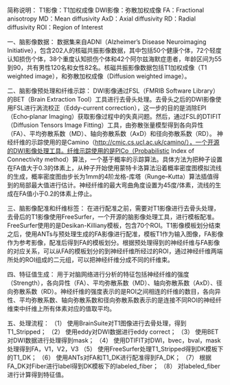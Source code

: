 简称说明：
T1影像：T1加权成像
DWI影像：弥散加权成像
FA：Fractional anisotropy
MD：Mean diffusivity
AxD：Axial diffusivity
RD：Radial diffusivity
ROI：Region of Interest

一、脑影像数据：
	数据集来自ADNI（Alzheimer’s Disease Neuroimaging Initiative），包含202人的核磁共振影像数据，其中包括50个健康个体，72个轻度认知损伤个体，38个重度认知损伤个体和42个阿尔兹海默症患者，年龄区间为55到90，共有男性120名和女性82名。核磁共振影像数据包括T1加权成像（T1 weighted image），和弥散加权成像（Diffusion weighted image）。

二、脑影像预处理和纤维示踪：
	DWI影像通过FSL（FMRIB Software Library）的BET（Brain Extraction Tool）工具进行去骨头处理。去骨头之后的DWI影像使用FSL进行涡流校正（Eddy-current correction），这一步的目的是消除EPI（Echo‐planar Imaging）获取影像过程中的失真问题。然后，通过FSL的DTIFIT（Diffusion Tensors Image Fitting）工具，由弥散张量模型得到各向异性（FA）、平均弥散系数（MD）、轴向弥散系数（AxD）和径向弥散系数（RD）。
	神经纤维的示踪使用的是Camino（http://cmic.cs.ucl.ac.uk/camino/），一个开源的DWI影像处理工具。纤维示踪使用的是PICo（Probabilistic Index of Connectivity method）算法，一个基于概率的示踪算法。具体方法为把种子设置在FA值大于0.3的体素上，从种子开始使用蒙特卡洛算法沿着概率密度图模拟流线的生成，概率密度图由步长为1mm的4阶龙格-库塔（Runge–Kutta）算法插值得到的局部最大值进行估计。神经纤维的最大弯曲角度设置为45度/体素，流线的生成在FA值小于0.2的体素上停止。

三、脑影像配准和纤维标签：
	在进行配准之前，需要对T1影像进行去骨头处理，去骨后的T1影像使用FreeSurfer，一个开源的脑影像处理工具，进行模板配准。FreeSurfer使用的是Desikan-Killiany模板，包含70个ROI。T1影像模板划分结束之后，使用ANTs与预处理生成的FA影像进行配准，模板T1作为输入图像，FA影像作为参考影像，配准后得到FA的模板划分。根据预处理得到的神经纤维与FA影像的对应关系，可以从FA的模板划分的到神经纤维所经过的ROI，通过神经纤维两端所处的ROI组成的二元组，可以把神经纤维分成不同的纤维束。

四、特征值生成：
	用于对脑网络进行分析的特征包括神经纤维的强度（Strength），各向异性（FA）、平均弥散系数（MD）、轴向弥散系数（AxD）、径向弥散系数（RD）。神经纤维的强度表示的是ROI之间相连的纤维的数目，各向异性、平均弥散系数、轴向弥散系数和径向弥散系数表示的是连接不同ROI的神经纤维束中纤维上所有体素对应的值取平均。

五、处理流程：
（1）	使用BrainSuite对T1图像进行去骨处理，得到T1_Stripped；
（2）	使用eddy对DWI数据进行eddy correct；
（3）	使用BET对DWI数据进行处理得到mask；
（4）	使用DTIFIT对DWI，bvec，bval，mask处理得到FA，V1，V2，V3
（5）	使用FreeSurfer处理T1_Stripped得到DK模板下的T1_DK；
（6）	使用ANTs对FA和T1_DK进行配准得到FA_DK；
（7）	根据FA_DK对Fiber进行label得到DK模板下的labeled_fiber；
（8）	对labeled_fiber进行计算得到特征值。
